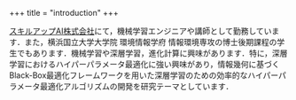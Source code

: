 +++
title = "introduction"
+++

[スキルアップAI株式会社](https://www.skillupai.com)にて，機械学習エンジニアや講師として勤務しています．また，横浜国立大学大学院 環境情報学府 情報環境専攻の博士後期課程の学生でもあります．機械学習や深層学習，進化計算に興味があります．特に，深層学習におけるハイパーパラメータ最適化に強い興味があり，情報幾何に基づくBlack-Box最適化フレームワークを用いた深層学習のための効率的なハイパーパラメータ最適化アルゴリズムの開発を研究テーマとしています．
